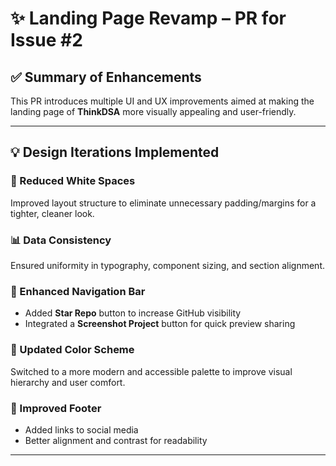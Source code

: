 # ✨ Landing Page Revamp – PR for Issue #2

## ✅ Summary of Enhancements

This PR introduces multiple UI and UX improvements aimed at making the landing page of **ThinkDSA** more visually appealing and user-friendly.

---

## 💡 Design Iterations Implemented

### 🔽 Reduced White Spaces  
Improved layout structure to eliminate unnecessary padding/margins for a tighter, cleaner look.

### 📊 Data Consistency  
Ensured uniformity in typography, component sizing, and section alignment.

### 🚀 Enhanced Navigation Bar  
- Added **Star Repo** button to increase GitHub visibility  
- Integrated a **Screenshot Project** button for quick preview sharing  

### 🎨 Updated Color Scheme  
Switched to a more modern and accessible palette to improve visual hierarchy and user comfort.

### 🔗 Improved Footer  
- Added links to social media
- Better alignment and contrast for readability

---
